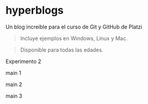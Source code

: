 # hyperblogs
Un blog increible para el curso de Git y GitHub de Platzi

> Incluye ejemplos en Windows, Linux y Mac.

> Disponible para todas las edades.

Experimento 2

main 1

main 2

main 3